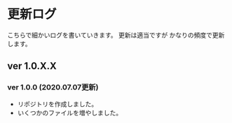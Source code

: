 # 更新ログ
こちらで細かいログを書いていきます。
更新は適当ですが
かなりの頻度で更新します。

## ver 1.0.X.X

### ver 1.0.0 (2020.07.07更新)
- リポジトリを作成しました。
- いくつかのファイルを増やしました。

